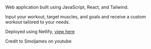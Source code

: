 Web application built using JavaScript, React, and Tailwind.

Input your workout, target muscles, and goals and receive a custom workout tailored to your needs.

Deployed using Netlify, [view here]([https://app.netlify.com/sites/react-gym-web-app/configuration/general](https://react-gym-web-app.netlify.app))

Credit to Smoljames on youtube

